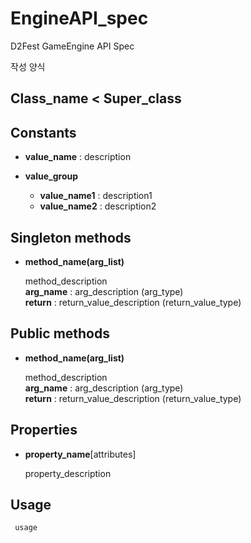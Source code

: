 EngineAPI_spec
==============

D2Fest GameEngine API Spec



작성 양식

Class_name  <  Super_class
---- 

Constants
----
* __value_name__ : description

* __value_group__
  * __value_name1__ : description1
  * __value_name2__ : description2
  
Singleton methods
----
* __method_name(arg_list)__

  method_description<br>
  __arg_name__ : arg_description (arg_type)<br>
  __return__ : return_value_description (return_value_type)

Public methods
----
* __method_name(arg_list)__

  method_description<br>
  __arg_name__ : arg_description (arg_type)<br>
  __return__ : return_value_description (return_value_type)


Properties
----
* __property_name__[attributes]
  
  property_description


Usage
----
```Ruby
 usage
```
